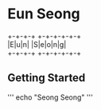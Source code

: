 # Eun Seong

+-+-+-+ +-+-+-+-+-+  
|E|u|n| |S|e|o|n|g|  
+-+-+-+ +-+-+-+-+-+
## Getting Started

'''
echo "Seong Seong"
'''
